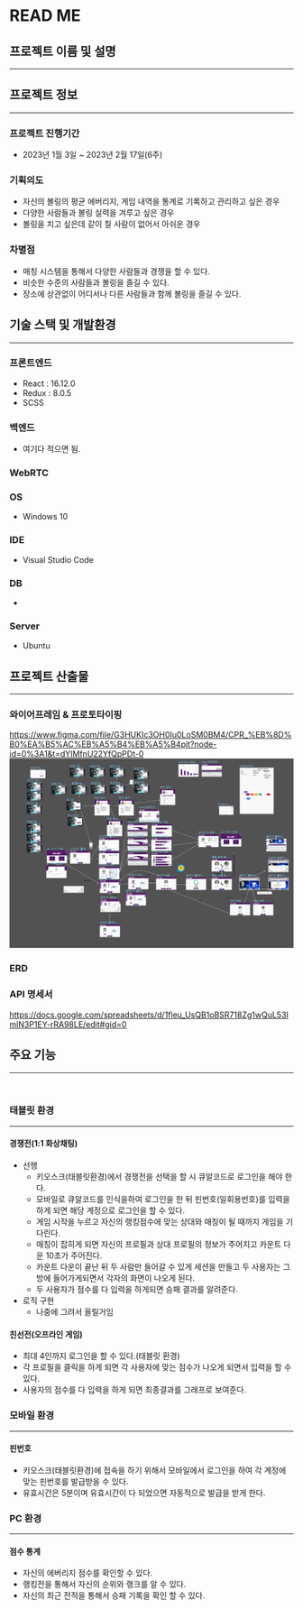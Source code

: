 # READ ME

## 프로젝트 이름 및 설명
<hr/>

## 프로젝트 정보
<hr/>

### 프로젝트 진행기간 
- 2023년 1월 3일 ~ 2023년 2월 17일(6주)

### 기획의도 
- 자신의 볼링의 평균 에버리지, 게임 내역을 통계로 기록하고 관리하고 싶은 경우
- 다양한 사람들과 볼링 실력을 겨루고 싶은 경우
- 볼링을 치고 싶은데 같이 칠 사람이 없어서 아쉬운 경우
### 차별점
- 매칭 시스템을 통해서 다양한 사람들과 경쟁을 할 수 있다.
- 비슷한 수준의 사람들과 볼링을 즐길 수 있다.
- 장소에 상관없이 어디서나 다른 사람들과 함께 볼링을 즐길 수 있다. 

## 기술 스택 및 개발환경
<hr/>

### 프론트엔드
- React : 16.12.0
- Redux : 8.0.5
- SCSS
### 백엔드
- 여기다 적으면 됨.
### WebRTC

### OS
- Windows 10

### IDE
- Visual Studio Code 

### DB
-
### Server
- Ubuntu 

## 프로젝트 산출물
<hr/>

### 와이어프레임 & 프로토타이핑
https://www.figma.com/file/G3HUKIc3OH0Iu0LoSM0BM4/CPR_%EB%8D%B0%EA%B5%AC%EB%A5%B4%EB%A5%B4pjt?node-id=0%3A1&t=dYIMfnU22YfQpPDt-0
<img src="./DGRR-App/img/WireFrame.png">

### ERD

### API 명세서 
https://docs.google.com/spreadsheets/d/1fleu_UsQB1oBSR718Zg1wQuL53ImlN3P1EY-rRA98LE/edit#gid=0
<br/>

## 주요 기능
<hr/>
<br/>

### 태블릿 환경 

<hr/>

#### 경쟁전(1:1 화상채팅) 
- 선행 
  - 키오스크(태블릿환경)에서 경쟁전을 선택을 할 시 큐알코드로 로그인을 해야 한다.
  - 모바일로 큐알코드를 인식을하여 로그인을 한 뒤 핀번호(일회용번호)를 입력을 하게 되면 해당 계정으로 로그인을 할 수 있다.
  - 게임 시작을 누르고 자신의 랭킹점수에 맞는 상대와 매칭이 될 때까지 게임을 기다린다.
  - 매칭이 잡히게 되면 자신의 프로필과 상대 프로필의 정보가 주어지고 카운트 다운 10초가 주어진다.
  - 카운트 다운이 끝난 뒤 두 사람만 들어갈 수 있게 세션을 만들고 두 사용자는 그 방에 들어가게되면서 각자의 화면이 나오게 된다. 
  - 두 사용자가 점수를 다 입력을 하게되면 승패 결과를 알려준다. 
- 로직 구현 
  - 나중에 그려서 올릴거임 

#### 친선전(오프라인 게임)
- 최대 4인까지 로그인을 할 수 있다.(태블릿 환경) 
- 각 프로필을 클릭을 하게 되면 각 사용자에 맞는 점수가 나오게 되면서 입력을 할 수 있다.
- 사용자의 점수를 다 입력을 하게 되면 최종결과를 그래프로 보여준다. 

### 모바일 환경
<hr/>

#### 핀번호 

- 키오스크(태블릿환경)에 접속을 하기 위해서 모바일에서 로그인을 하여 각 계정에 맞는 핀번호를 발급받을 수 있다.
- 유효시간은 5분이며 유효시간이 다 되었으면 자동적으로 발급을 받게 한다. 
 
### PC 환경
<hr/>

#### 점수 통계
- 자신의 에버리지 점수를 확인할 수 있다.
- 랭킹전을 통해서 자신의 순위와 랭크를 알 수 있다.
- 자신의 최근 전적을 통해서 승패 기록을 확인 할 수 있다. 
 




